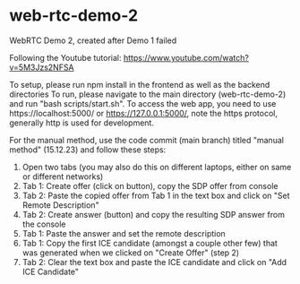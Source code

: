 # web-rtc-demo-2
WebRTC Demo 2, created after Demo 1 failed

Following the Youtube tutorial: https://www.youtube.com/watch?v=5M3Jzs2NFSA

To setup, please run npm install in the frontend as well as the backend directories
To run, please navigate to the main directory (web-rtc-demo-2) and run "bash scripts/start.sh". To access the web app, you need to use https://localhost:5000/ or https://127.0.0.1:5000/, note the https protocol, generally http is used for development.

For the manual method, use the code commit (main branch) titled "manual method" (15.12.23) and follow these steps:

1. Open two tabs (you may also do this on different laptops, either on same or different networks)
2. Tab 1: Create offer (click on button), copy the SDP offer from console
3. Tab 2: Paste the copied offer from Tab 1 in the text box and click on "Set Remote Description"
4. Tab 2: Create answer (button) and copy the resulting SDP answer from the console
5. Tab 1: Paste the answer and set the remote description
6. Tab 1: Copy the first ICE candidate (amongst a couple other few) that was generated when we clicked on "Create Offer" (step 2)
7. Tab 2: Clear the text box and paste the ICE candidate and click on "Add ICE Candidate"